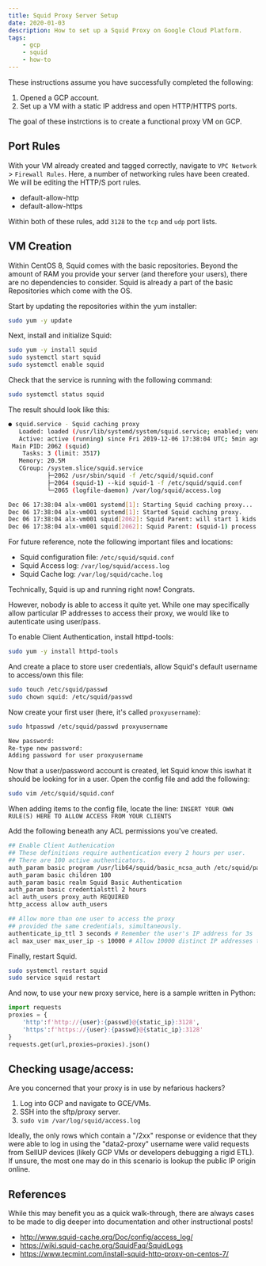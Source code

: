 ```yaml
---
title: Squid Proxy Server Setup
date: 2020-01-03
description: How to set up a Squid Proxy on Google Cloud Platform.
tags:
    - gcp
    - squid
    - how-to
---
```


These instructions assume you have successfully completed the following:
1. Opened a GCP account.
2. Set up a VM with a static IP address and open HTTP/HTTPS ports.

The goal of these instrctions is to create a functional proxy VM on GCP.

## Port Rules

With your VM already created and tagged correctly, navigate to `VPC Network` > `Firewall Rules`. Here, a number of networking rules have been created. We will be editing the HTTP/S port rules.

- default-allow-http
- default-allow-https

Within both of these  rules, add `3128` to the `tcp` and `udp` port lists.

## VM Creation

Within CentOS 8, Squid comes with the basic repositories. Beyond the amount of RAM you provide your server (and therefore your users), there are no dependencies to consider. Squid is already a part of the basic Repositories which come with the OS.

Start by updating the repositories within the yum installer:
```bash
sudo yum -y update
```

Next, install and initialize Squid:
```bash
sudo yum -y install squid
sudo systemctl start squid
sudo systemctl enable squid
```

Check that the service is running with the following command:
```bash
sudo systemctl status squid
```
The result should look like this:
```bash
● squid.service - Squid caching proxy
   Loaded: loaded (/usr/lib/systemd/system/squid.service; enabled; vendor preset: disabled)
   Active: active (running) since Fri 2019-12-06 17:38:04 UTC; 5min ago
 Main PID: 2062 (squid)
    Tasks: 3 (limit: 3517)
   Memory: 20.5M
   CGroup: /system.slice/squid.service
           ├─2062 /usr/sbin/squid -f /etc/squid/squid.conf
           ├─2064 (squid-1) --kid squid-1 -f /etc/squid/squid.conf
           └─2065 (logfile-daemon) /var/log/squid/access.log

Dec 06 17:38:04 alx-vm001 systemd[1]: Starting Squid caching proxy...
Dec 06 17:38:04 alx-vm001 systemd[1]: Started Squid caching proxy.
Dec 06 17:38:04 alx-vm001 squid[2062]: Squid Parent: will start 1 kids
Dec 06 17:38:04 alx-vm001 squid[2062]: Squid Parent: (squid-1) process 2064 started
```

For future reference, note the following important files and locations:

- Squid configuration file: `/etc/squid/squid.conf`
- Squid Access log: `/var/log/squid/access.log`
- Squid Cache log: `/var/log/squid/cache.log`

Technically, Squid is up and running right now! Congrats.

However, nobody is able to access it quite yet. While one may specifically allow particular IP addresses to access their proxy, we would like to autenticate using user/pass.

To enable Client Authentication, install httpd-tools:
```bash
sudo yum -y install httpd-tools
```

And create a place to store user credentials, allow Squid's default username to access/own this file:
```bash
sudo touch /etc/squid/passwd
sudo chown squid: /etc/squid/passwd
```

Now create your first user (here, it's called `proxyusername`):
```bash
sudo htpasswd /etc/squid/passwd proxyusername

New password:
Re-type new password:
Adding password for user proxyusername
```
Now that a user/password account is created, let Squid know this iswhat it should be looking for in a user. Open the config file and add the following:
```bash
sudo vim /etc/squid/squid.conf
```
When adding items to the config file, locate the line: 
`INSERT YOUR OWN RULE(S) HERE TO ALLOW ACCESS FROM YOUR CLIENTS`

Add the following beneath any ACL permissions you've created.
```bash
## Enable Client Authenication
## These definitions require authentication every 2 hours per user.
## There are 100 active authenticators.
auth_param basic program /usr/lib64/squid/basic_ncsa_auth /etc/squid/passwd
auth_param basic children 100
auth_param basic realm Squid Basic Authentication
auth_param basic credentialsttl 2 hours
acl auth_users proxy_auth REQUIRED
http_access allow auth_users

## Allow more than one user to access the proxy
## provided the same credentials, simultaneously.
authenticate_ip_ttl 3 seconds # Remember the user's IP address for 3s
acl max_user max_user_ip -s 10000 # Allow 10000 distinct IP addresses to one account.
```

Finally, restart Squid.
```bash
sudo systemctl restart squid
sudo service squid restart
```

And now, to use your new proxy service, here is a sample written in Python:
```python
import requests
proxies = {
    'http':f'http://{user}:{passwd}@{static_ip}:3128',
    'https':f'https://{user}:{passwd}@{static_ip}:3128'
}
requests.get(url,proxies=proxies).json()
```

## Checking usage/access:

Are you concerned that your proxy is in use by nefarious hackers?

1. Log into GCP and navigate to GCE/VMs.
2. SSH into the sftp/proxy server.
3.  `sudo vim /var/log/squid/access.log`

Ideally, the only rows which contain a "/2xx" response or evidence that they were able to log in using the "data2-proxy" username were valid requests from SellUP devices (likely GCP VMs or developers debugging a rigid ETL). If unsure, the most one may do in this scenario is lookup the public IP origin online.

## References
While this may benefit you as a quick walk-through, there are always cases to be made to dig deeper into documentation and other instructional posts!
- http://www.squid-cache.org/Doc/config/access_log/
- https://wiki.squid-cache.org/SquidFaq/SquidLogs
- https://www.tecmint.com/install-squid-http-proxy-on-centos-7/